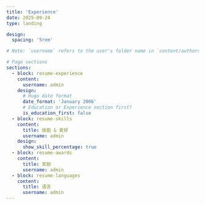 ```yaml
---
title: 'Experience'
date: 2025-09-24
type: landing

design:
  spacing: '5rem'

# Note: `username` refers to the user's folder name in `content/authors/`

# Page sections
sections:
  - block: resume-experience
    content:
      username: admin
    design:
      # Hugo date format
      date_format: 'January 2006'
      # Education or Experience section first?
      is_education_first: false
  - block: resume-skills
    content:
      title: 技能 & 爱好
      username: admin
    design:
      show_skill_percentage: true
  - block: resume-awards
    content:
      title: 奖励
      username: admin
  - block: resume-languages
    content:
      title: 语言
      username: admin
---
```

